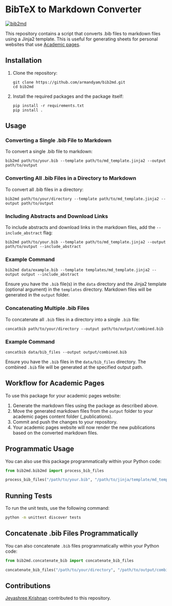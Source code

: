 
# BibTeX to Markdown Converter

[![bib2md](https://github.com/armandyam/bib2md/actions/workflows/python-app.yml/badge.svg)](https://github.com/armandyam/bib2md/actions/workflows/python-app.yml)

This repository contains a script that converts .bib files to markdown files using a Jinja2 template. This is useful for generating sheets for personal websites that use [Academic pages](https://github.com/academicpages/academicpages.github.io).

## Installation

1. Clone the repository:
    ```
    git clone https://github.com/armandyam/bib2md.git
    cd bib2md
    ```

2. Install the required packages and the package itself:
    ```
    pip install -r requirements.txt
    pip install .
    ```

## Usage

### Converting a Single .bib File to Markdown

To convert a single .bib file to markdown:

```
bib2md path/to/your.bib --template path/to/md_template.jinja2 --output path/to/output
```

### Converting All .bib Files in a Directory to Markdown

To convert all .bib files in a directory:

```
bib2md path/to/your/directory --template path/to/md_template.jinja2 --output path/to/output
```

### Including Abstracts and Download Links

To include abstracts and download links in the markdown files, add the `--include_abstract` flag:

```
bib2md path/to/your.bib --template path/to/md_template.jinja2 --output path/to/output --include_abstract
```

### Example Command

```
bib2md data/example.bib --template templates/md_template.jinja2 --output output --include_abstract
```

Ensure you have the `.bib` file(s) in the `data` directory and the Jinja2 template (optional argument) in the `templates` directory. Markdown files will be generated in the `output` folder.

### Concatenating Multiple .bib Files

To concatenate all `.bib` files in a directory into a single `.bib` file:

```
concatbib path/to/your/directory --output path/to/output/combined.bib
```

### Example Command

```
concatbib data/bib_files --output output/combined.bib
```

Ensure you have the `.bib` files in the `data/bib_files` directory. The combined `.bib` file will be generated at the specified output path.

## Workflow for Academic Pages

To use this package for your academic pages website:

1. Generate the markdown files using the package as described above.
2. Move the generated markdown files from the `output` folder to your academic pages content folder (_publications).
3. Commit and push the changes to your repository.
4. Your academic pages website will now render the new publications based on the converted markdown files.

## Programmatic Usage

You can also use this package programmatically within your Python code:

```python
from bib2md.bib2md import process_bib_files

process_bib_files("/path/to/your.bib", "/path/to/jinja/template/md_template.jinja2", "path/to/output", include_abstract=True)
```

## Running Tests

To run the unit tests, use the following command:

```bash
python -m unittest discover tests
```

## Concatenate .bib Files Programmatically

You can also concatenate `.bib` files programmatically within your Python code:

```python
from bib2md.concatenate_bib import concatenate_bib_files

concatenate_bib_files("/path/to/your/directory", "/path/to/output/combined.bib")
```

## Contributions

[Jeyashree Krishnan](https://github.com/krishnanj) contributed to this repository.


